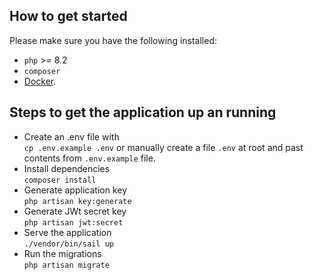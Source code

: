 ## How to get started

Please make sure you have the following installed:

- `php` >= 8.2
- `composer`
- [Docker](https://www.docker.com/products/docker-desktop/).

## Steps to get the application up an running

- Create an .env file with <br />
```cp .env.example .env``` or manually create a file `.env` at root and past contents from `.env.example` file.
- Install dependencies <br />
```composer install```
- Generate application key <br />
```php artisan key:generate```
- Generate JWt secret key <br />
```php artisan jwt:secret```
- Serve the application <br />
```./vendor/bin/sail up```
- Run the migrations <br />
```php artisan migrate```

